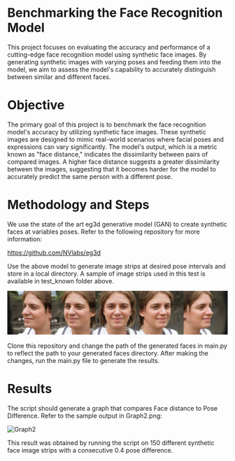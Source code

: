 # Benchmarking the Face Recognition Model
This project focuses on evaluating the accuracy and performance of a cutting-edge face recognition model 
using synthetic face images. By generating synthetic images with varying poses and feeding them into the model,
we aim to assess the model's capability to accurately distinguish between similar and different faces.


# Objective
The primary goal of this project is to benchmark the face recognition model's accuracy by utilizing synthetic face images. 
These synthetic images are designed to mimic real-world scenarios where facial poses and expressions can vary significantly. 
The model's output, which is a metric known as "face distance," indicates the dissimilarity between pairs of compared images. 
A higher face distance suggests a greater dissimilarity between the images, suggesting that it becomes harder for the model
to accurately predict the same person with a different pose.

# Methodology and Steps 
We use the state of the art eg3d generative model (GAN) to create synthetic faces at variables poses.
Refer to the following repository for more information:

https://github.com/NVlabs/eg3d

Use the above model to generate image strips at desired pose intervals and store in a local directory.
A sample of image strips used in this test is available in test_known folder above.

![synthetic_image](test_known/seed0019.png)

Clone this repository and change the path of the generated faces in 
main.py to reflect the path to your generated faces directory. 
After making the changes, run the main.py file to generate the results.

# Results
The script should generate a graph that compares Face distance to Pose Difference.
Refer to the sample output in Graph2.png:

![Graph2](https://github.com/raahimabsar/facerec/assets/93063004/3275bfa2-cc7e-46c0-8b42-359824868460)


This result was obtained by running the script 
on 150 different synthetic face image strips with a consecutive 0.4 pose difference. 


